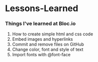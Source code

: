 # Lessons-Learned
<h3> Things I've learned at Bloc.io</h3>
<ol>
<li>How to create simple html and css code</li>
<li>Embed images and hyperlinks</li>
<li>Commit and remove files on GitHub</li>
<li>Change color, font and style of text</li>
<li>Import fonts with @font-face</li>
</ol>
